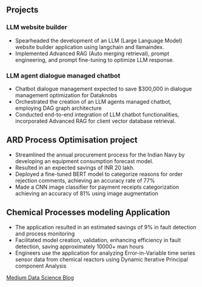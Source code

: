 ## Projects
### LLM website builder

- Spearheaded the development of an LLM (Large Language Model) website builder application using langchain and llamaindex. 
- Implemented Advanced RAG (Auto merging retrieval), prompt engineering, and prompt fine-tuning to optimize LLM response.

### LLM agent dialogue managed chatbot

- Chatbot dialogue management expected to save $300,000 in dialogue management optimization for Dataknobs
- Orchestrated the creation of an LLM agents managed chatbot, employing DAG graph architecture
- Conducted end-to-end integration of LLM chatbot functionalities, incorporated Advanced RAG for client vector database retrieval.

## ARD Process Optimisation project 
- Streamlined the annual procurement process for the Indian Navy by developing an equipment consumption forecast model. 
- Resulted in an expected savings of INR 20 lakh.
- Deployed a fine-tuned BERT model to categorize reasons for order rejection comments, achieving an accuracy rate of 77%
- Made a CNN image classifier for payment receipts categorization achieving an accuracy of 81% using image augmentation 

## Chemical Processes modeling Application
- The application resulted in an estimated savings of 9% in fault detection and process monitoring 
- Facilitated model creation, validation, enhancing efficiency in fault detection, saving approximately 10000+ man hours
- Engineers use the application for analyzing Error-in-Variable time series sensor data from chemical reactors using Dynamic Iterative Principal component Analysis

[Medium Data Science Blog](https://medium.com/@ranjeet.sn96)
